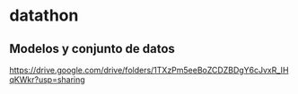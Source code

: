 # datathon

## Modelos y conjunto de datos
https://drive.google.com/drive/folders/1TXzPm5eeBoZCDZBDgY6cJvxR_IHqKWkr?usp=sharing
